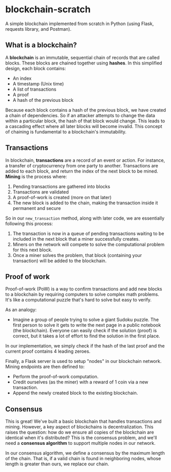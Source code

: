 # blockchain-scratch
A simple blockchain implemented from scratch in Python (using Flask, requests library, and Postman). 

## What is a blockchain? 

A **blockchain** is an immutable, sequential chain of records that are called blocks. These blocks are chained together using **hashes**. 
In this simplified design, each block contains:
- An index
- A timestamp (Unix time)
- A list of transactions
- A proof
- A hash of the previous block

Because each block contains a hash of the previous block, we have created a chain of dependencies. So if an attacker attempts to change the data within a particular block, the hash of that block would change. This leads to a cascading effect where all later blocks will become invalid. This concept of chaining is fundamental to a blockchain's immutability. 

## Transactions
In blockchain, **transactions** are a record of an event or action. For instance, a transfer of cryptocurrency from one party to another. Transactions are added to each block, and return the index of the next block to be mined. **Mining** is the process where: 
1. Pending transactions are gathered into blocks
2. Transactions are validated
3. A proof-of-work is created (more on that later)
4. The new block is added to the chain, making the transaction inside it permanent and secure

So in our `new_transaction` method, along with later code, we are essentially following this process: 
1. The transaction is now in a queue of pending transactions waiting to be included in the next block that a miner successfully creates.
2. Miners on the network will compete to solve the computational problem for this next block.
3. Once a miner solves the problem, that block (containing your transaction) will be added to the blockchain.

## Proof of work
Proof-of-work (PoW) is a way to confirm transactions and add new blocks to a blockchain by requiring computers to solve complex math problems. It's like a computational puzzle that's hard to solve but easy to verify.

As an analogy:
- Imagine a group of people trying to solve a giant Sudoku puzzle. The first person to solve it gets to write the next page in a public notebook (the blockchain). Everyone can easily check if the solution (proof) is correct, but it takes a lot of effort to find the solution in the first place.

In our implementation, we simply check if the hash of the last proof and the current proof contains 4 leading zeroes. 

Finally, a Flask server is used to setup "nodes" in our blockchain network. Mining endpoints are then defined to:
- Perform the proof-of-work computation.
- Credit ourselves (as the miner) with a reward of 1 coin via a new transaction.
- Append the newly created block to the existing blockchain.

## Consensus
This is great! We've built a basic blockchain that handles transactions and mining. However, a key aspect of blockchains is decentralization. This raises the question: how do we ensure all copies of the blockchain are identical when it's distributed? This is the consensus problem, and we'll need a **consensus algorithm** to support multiple nodes in our network.

In our consensus algorithm, we define a consensus by the maximum length of the chain. That is, if a valid chain is found in neighboring nodes, whose length is greater than ours, we replace our chain.



